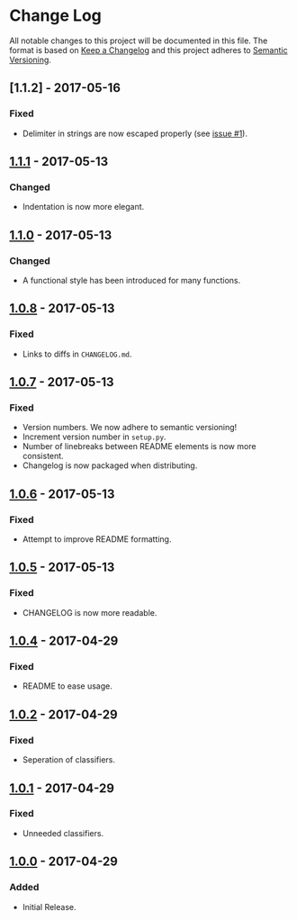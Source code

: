 # Change Log

All notable changes to this project will be documented in this file. The format
is based on [Keep a Changelog](http://keepachangelog.com/) and this project
adheres to [Semantic Versioning](http://semver.org/).

## [1.1.2] - 2017-05-16
### Fixed
-   Delimiter in strings are now escaped properly (see [issue #1][]).

## [1.1.1] - 2017-05-13
### Changed
-   Indentation is now more elegant.

## [1.1.0] - 2017-05-13
### Changed
-   A functional style has been introduced for many functions.

## [1.0.8] - 2017-05-13
### Fixed
-   Links to diffs in `CHANGELOG.md`.

## [1.0.7] - 2017-05-13
### Fixed
-   Version numbers. We now adhere to semantic versioning!
-   Increment version number in `setup.py`.
-   Number of linebreaks between README elements is now more consistent.
-   Changelog is now packaged when distributing.

## [1.0.6] - 2017-05-13
### Fixed
-   Attempt to improve README formatting.

## [1.0.5] - 2017-05-13
### Fixed
-   CHANGELOG is now more readable.

## [1.0.4] - 2017-04-29
### Fixed
-   README to ease usage.

## [1.0.2] - 2017-04-29
### Fixed
-   Seperation of classifiers.

## [1.0.1] - 2017-04-29
### Fixed
-   Unneeded classifiers.

## [1.0.0] - 2017-04-29
### Added
-   Initial Release.

[Unreleased]: https://github.com/abactel/markdown_strings/compare/v0.3.0...HEAD
[1.0.0]: https://github.com/abactel/markdown_strings/commit/328395bd8ca7024d23270164623c28f49c544e20
[1.0.1]: https://github.com/abactel/markdown_strings/compare/v1.0.0...v1.0.1
[1.0.2]: https://github.com/abactel/markdown_strings/compare/v1.0.2...v1.0.1
[1.0.4]: https://github.com/abactel/markdown_strings/compare/v1.0.4...v1.0.2
[1.0.5]: https://github.com/abactel/markdown_strings/compare/v1.0.5...v1.0.4
[1.0.6]: https://github.com/abactel/markdown_strings/compare/v1.0.6...v1.0.5
[1.0.7]: https://github.com/abactel/markdown_strings/compare/v1.0.7...v1.0.6
[1.0.8]: https://github.com/abactel/markdown_strings/compare/v1.0.8...v1.0.7
[1.1.0]: https://github.com/abactel/markdown_strings/compare/v1.1.0...v1.0.8
[1.1.1]: https://github.com/abactel/markdown_strings/compare/v1.1.1...v1.1.0
[1.1.1]: https://github.com/abactel/markdown_strings/compare/v1.1.2...v1.1.1

[issue #1]: https://github.com/abactel/markdown_strings/issues/1
